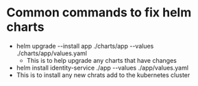 # Common commands to fix helm charts
- helm upgrade --install app ./charts/app  --values ./charts/app/values.yaml 
  - This is to help upgrade any charts that have changes
- helm install identity-service ./app --values ./app/values.yaml
-  This is to install any new chrats add to the kubernetes cluster